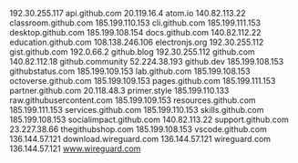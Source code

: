 192.30.255.117 api.github.com
20.119.16.4 atom.io
140.82.113.22 classroom.github.com
185.199.110.153 cli.github.com
185.199.111.153 desktop.github.com
185.199.108.154 docs.github.com
140.82.112.22 education.github.com
108.138.246.106 electronjs.org
192.30.255.112 gist.github.com
192.0.66.2 github.blog
192.30.255.112 github.com
140.82.112.18 github.community
52.224.38.193 github.dev
185.199.108.153 githubstatus.com
185.199.109.153 lab.github.com
185.199.108.153 octoverse.github.com
185.199.109.153 pages.github.com
185.199.111.153 partner.github.com
20.118.48.3 primer.style
185.199.110.133 raw.githubusercontent.com
185.199.109.153 resources.github.com
185.199.111.153 services.github.com
185.199.110.153 skills.github.com
185.199.108.153 socialimpact.github.com
140.82.113.22 support.github.com
23.227.38.66 thegithubshop.com
185.199.108.153 vscode.github.com
136.144.57.121 download.wireguard.com
136.144.57.121 wireguard.com
136.144.57.121 www.wireguard.com
